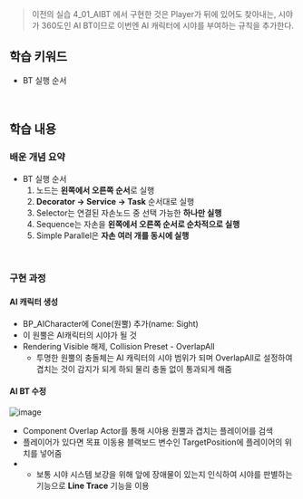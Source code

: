 > 이전의 실습 4_01_AIBT 에서 구현한 것은 Player가 뒤에 있어도 찾아내는, 시야가 360도인 AI BT이므로 이번엔 AI 캐릭터에 시야를 부여하는 규칙을 추가한다.
## 학습 키워드
- BT 실행 순서

<br/>

## 학습 내용
### 배운 개념 요약
- BT 실행 순서
  1. 노드는 **왼쪽에서 오른쪽 순서**로 실행
  2. **Decorator → Service → Task** 순서대로 실행
  3. Selector는 연결된 자손노드 중 선택 가능한 **하나만 실행**
  4. Sequence는 자손을 **왼쪽에서 오른쪽 순서로 순차적으로 실행**
  5. Simple Parallel은 **자손 여러 개를 동시에 실행**

<br/>

### 구현 과정
#### AI 캐릭터 생성
- BP_AICharacter에 Cone(원뿔) 추가(name: Sight)
- 이 원뿔은 AI캐릭터의 시야가 될 것
- Rendering Visible 해제, Collision Preset - OverlapAll
  - 투명한 원뿔의 충돌체는 AI 캐릭터의 시야 범위가 되며 OverlapAll로 설정하여 겹치는 것이 감지가 되게 하되 물리 충돌 없이 통과되게 해줌

#### AI BT 수정
![image](https://github.com/user-attachments/assets/d5612f20-cdd6-4672-9aba-9838b67f98e3)
- Component Overlap Actor를 통해 시야용 원뿔과 겹치는 플레이어를 검색
- 플레이어가 있다면 목표 이동용 블랙보드 변수인 TargetPosition에 플레이어의 위치를 넣어줌
- + 보통 시야 시스템 보강을 위해 앞에 장애물이 있는지 인식하여 시야를 판별하는 기능으로 **Line Trace** 기능을 이용

<br/>
